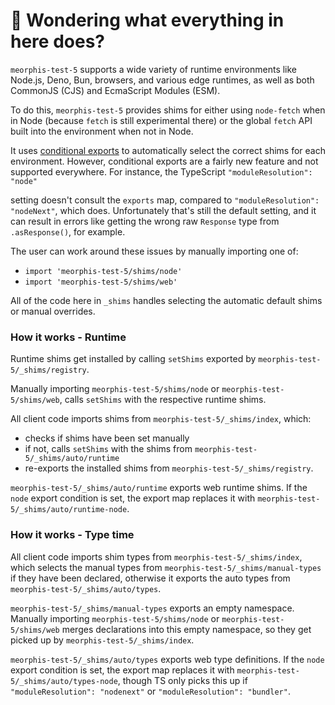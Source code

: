 # 👋 Wondering what everything in here does?

`meorphis-test-5` supports a wide variety of runtime environments like Node.js, Deno, Bun, browsers, and various
edge runtimes, as well as both CommonJS (CJS) and EcmaScript Modules (ESM).

To do this, `meorphis-test-5` provides shims for either using `node-fetch` when in Node (because `fetch` is still experimental there) or the global `fetch` API built into the environment when not in Node.

It uses [conditional exports](https://nodejs.org/api/packages.html#conditional-exports) to
automatically select the correct shims for each environment. However, conditional exports are a fairly new
feature and not supported everywhere. For instance, the TypeScript `"moduleResolution": "node"`

setting doesn't consult the `exports` map, compared to `"moduleResolution": "nodeNext"`, which does.
Unfortunately that's still the default setting, and it can result in errors like
getting the wrong raw `Response` type from `.asResponse()`, for example.

The user can work around these issues by manually importing one of:

- `import 'meorphis-test-5/shims/node'`
- `import 'meorphis-test-5/shims/web'`

All of the code here in `_shims` handles selecting the automatic default shims or manual overrides.

### How it works - Runtime

Runtime shims get installed by calling `setShims` exported by `meorphis-test-5/_shims/registry`.

Manually importing `meorphis-test-5/shims/node` or `meorphis-test-5/shims/web`, calls `setShims` with the respective runtime shims.

All client code imports shims from `meorphis-test-5/_shims/index`, which:

- checks if shims have been set manually
- if not, calls `setShims` with the shims from `meorphis-test-5/_shims/auto/runtime`
- re-exports the installed shims from `meorphis-test-5/_shims/registry`.

`meorphis-test-5/_shims/auto/runtime` exports web runtime shims.
If the `node` export condition is set, the export map replaces it with `meorphis-test-5/_shims/auto/runtime-node`.

### How it works - Type time

All client code imports shim types from `meorphis-test-5/_shims/index`, which selects the manual types from `meorphis-test-5/_shims/manual-types` if they have been declared, otherwise it exports the auto types from `meorphis-test-5/_shims/auto/types`.

`meorphis-test-5/_shims/manual-types` exports an empty namespace.
Manually importing `meorphis-test-5/shims/node` or `meorphis-test-5/shims/web` merges declarations into this empty namespace, so they get picked up by `meorphis-test-5/_shims/index`.

`meorphis-test-5/_shims/auto/types` exports web type definitions.
If the `node` export condition is set, the export map replaces it with `meorphis-test-5/_shims/auto/types-node`, though TS only picks this up if `"moduleResolution": "nodenext"` or `"moduleResolution": "bundler"`.
